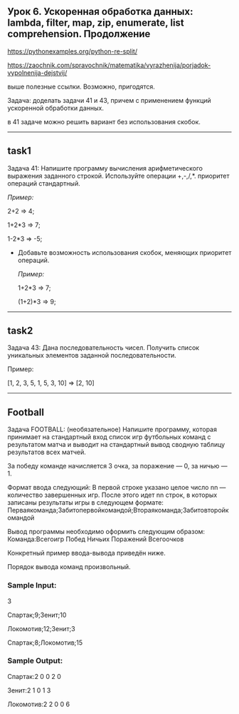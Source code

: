 ## Урок 6. Ускоренная обработка данных: lambda, filter, map, zip, enumerate, list comprehension. Продолжение
https://pythonexamples.org/python-re-split/

https://zaochnik.com/spravochnik/matematika/vyrazhenija/porjadok-vypolnenija-dejstvij/

выше полезные ссылки. Возможно, пригодятся.

Задача: доделать задачи 41 и 43, причем с применением функций ускоренной обработки данных.

в 41 задаче можно решить вариант без использования скобок.

---
## task1
Задача 41: Напишите программу вычисления арифметического выражения заданного строкой. Используйте операции +,-,/,*. приоритет операций стандартный.

*Пример:* 

2+2 => 4; 

1+2*3 => 7; 

1-2*3 => -5;

- Добавьте возможность использования скобок, меняющих приоритет операций.

    *Пример:* 

    1+2*3 => 7; 

    (1+2)*3 => 9;
---
## task2

Задача 43: Дана последовательность чисел. Получить список уникальных элементов заданной последовательности.

Пример:

[1, 2, 3, 5, 1, 5, 3, 10] => [2, 10]

---
## Football

Задача FOOTBALL: (необязательное) Напишите программу, которая принимает на стандартный вход список игр футбольных команд с результатом матча и выводит на стандартный вывод сводную таблицу результатов всех матчей.

За победу команде начисляется 3 очка, за поражение — 0, за ничью — 1.

Формат ввода следующий:
В первой строке указано целое число nn — количество завершенных игр.
После этого идет nn строк, в которых записаны результаты игры в следующем формате:
Перваякоманда;Забитопервойкомандой;Втораякоманда;Забитовторойкомандой

Вывод программы необходимо оформить следующим образом:
Команда:Всегоигр Побед Ничьих Поражений Всегоочков

Конкретный пример ввода-вывода приведён ниже.

Порядок вывода команд произвольный.

### __Sample Input:__

3

Спартак;9;Зенит;10

Локомотив;12;Зенит;3

Спартак;8;Локомотив;15

### __Sample Output:__

Спартак:2 0 0 2 0

Зенит:2 1 0 1 3

Локомотив:2 2 0 0 6